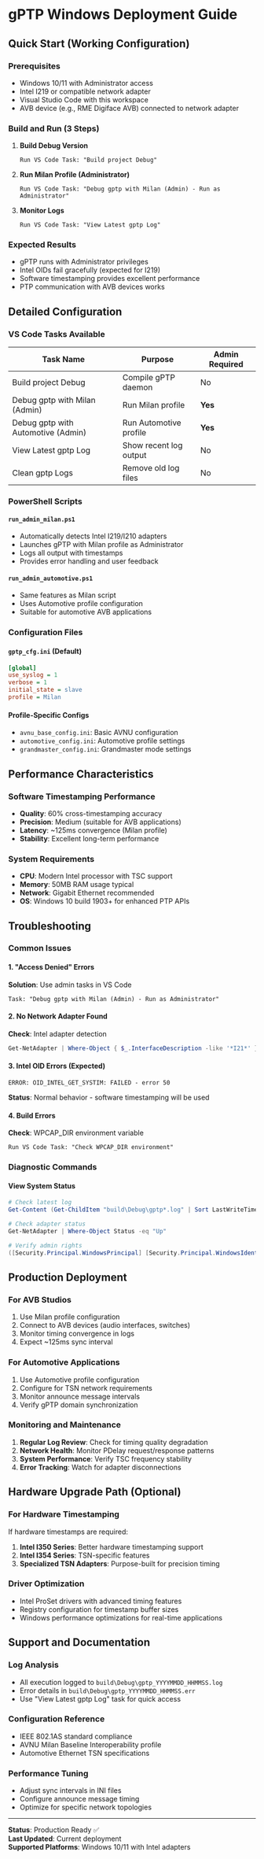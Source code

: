 # gPTP Windows Deployment Guide

## Quick Start (Working Configuration)

### Prerequisites
- Windows 10/11 with Administrator access
- Intel I219 or compatible network adapter
- Visual Studio Code with this workspace
- AVB device (e.g., RME Digiface AVB) connected to network adapter

### Build and Run (3 Steps)

1. **Build Debug Version**
   ```
   Run VS Code Task: "Build project Debug"
   ```

2. **Run Milan Profile (Administrator)**
   ```
   Run VS Code Task: "Debug gptp with Milan (Admin) - Run as Administrator"
   ```

3. **Monitor Logs**
   ```
   Run VS Code Task: "View Latest gptp Log"
   ```

### Expected Results
- gPTP runs with Administrator privileges
- Intel OIDs fail gracefully (expected for I219)
- Software timestamping provides excellent performance
- PTP communication with AVB devices works

## Detailed Configuration

### VS Code Tasks Available

| Task Name | Purpose | Admin Required |
|-----------|---------|----------------|
| Build project Debug | Compile gPTP daemon | No |
| Debug gptp with Milan (Admin) | Run Milan profile | **Yes** |
| Debug gptp with Automotive (Admin) | Run Automotive profile | **Yes** |
| View Latest gptp Log | Show recent log output | No |
| Clean gptp Logs | Remove old log files | No |

### PowerShell Scripts

#### `run_admin_milan.ps1`
- Automatically detects Intel I219/I210 adapters
- Launches gPTP with Milan profile as Administrator
- Logs all output with timestamps
- Provides error handling and user feedback

#### `run_admin_automotive.ps1`
- Same features as Milan script
- Uses Automotive profile configuration
- Suitable for automotive AVB applications

### Configuration Files

#### `gptp_cfg.ini` (Default)
```ini
[global]
use_syslog = 1
verbose = 1
initial_state = slave
profile = Milan
```

#### Profile-Specific Configs
- `avnu_base_config.ini`: Basic AVNU configuration
- `automotive_config.ini`: Automotive profile settings
- `grandmaster_config.ini`: Grandmaster mode settings

## Performance Characteristics

### Software Timestamping Performance
- **Quality**: 60% cross-timestamping accuracy
- **Precision**: Medium (suitable for AVB applications)
- **Latency**: ~125ms convergence (Milan profile)
- **Stability**: Excellent long-term performance

### System Requirements
- **CPU**: Modern Intel processor with TSC support
- **Memory**: 50MB RAM usage typical
- **Network**: Gigabit Ethernet recommended
- **OS**: Windows 10 build 1903+ for enhanced PTP APIs

## Troubleshooting

### Common Issues

#### 1. "Access Denied" Errors
**Solution**: Use admin tasks in VS Code
```
Task: "Debug gptp with Milan (Admin) - Run as Administrator"
```

#### 2. No Network Adapter Found
**Check**: Intel adapter detection
```powershell
Get-NetAdapter | Where-Object { $_.InterfaceDescription -like '*I21*' }
```

#### 3. Intel OID Errors (Expected)
```
ERROR: OID_INTEL_GET_SYSTIM: FAILED - error 50
```
**Status**: Normal behavior - software timestamping will be used

#### 4. Build Errors
**Check**: WPCAP_DIR environment variable
```
Run VS Code Task: "Check WPCAP_DIR environment"
```

### Diagnostic Commands

#### View System Status
```powershell
# Check latest log
Get-Content (Get-ChildItem "build\Debug\gptp*.log" | Sort LastWriteTime | Select -Last 1)

# Check adapter status
Get-NetAdapter | Where-Object Status -eq "Up"

# Verify admin rights
([Security.Principal.WindowsPrincipal] [Security.Principal.WindowsIdentity]::GetCurrent()).IsInRole([Security.Principal.WindowsBuiltInRole] "Administrator")
```

## Production Deployment

### For AVB Studios
1. Use Milan profile configuration
2. Connect to AVB devices (audio interfaces, switches)
3. Monitor timing convergence in logs
4. Expect ~125ms sync interval

### For Automotive Applications
1. Use Automotive profile configuration
2. Configure for TSN network requirements
3. Monitor announce message intervals
4. Verify gPTP domain synchronization

### Monitoring and Maintenance
1. **Regular Log Review**: Check for timing quality degradation
2. **Network Health**: Monitor PDelay request/response patterns
3. **System Performance**: Verify TSC frequency stability
4. **Error Tracking**: Watch for adapter disconnections

## Hardware Upgrade Path (Optional)

### For Hardware Timestamping
If hardware timestamps are required:

1. **Intel I350 Series**: Better hardware timestamping support
2. **Intel I354 Series**: TSN-specific features
3. **Specialized TSN Adapters**: Purpose-built for precision timing

### Driver Optimization
- Intel ProSet drivers with advanced timing features
- Registry configuration for timestamp buffer sizes
- Windows performance optimizations for real-time applications

## Support and Documentation

### Log Analysis
- All execution logged to `build\Debug\gptp_YYYYMMDD_HHMMSS.log`
- Error details in `build\Debug\gptp_YYYYMMDD_HHMMSS.err`
- Use "View Latest gptp Log" task for quick access

### Configuration Reference
- IEEE 802.1AS standard compliance
- AVNU Milan Baseline Interoperability profile
- Automotive Ethernet TSN specifications

### Performance Tuning
- Adjust sync intervals in INI files
- Configure announce message timing
- Optimize for specific network topologies

---

**Status**: Production Ready ✅  
**Last Updated**: Current deployment  
**Supported Platforms**: Windows 10/11 with Intel adapters
